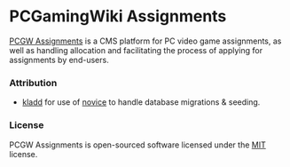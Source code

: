 # PCGamingWiki Assignments

[PCGW Assignments](https://assignments.pcgamingwiki.com) is a CMS platform for PC video game assignments, as well as handling allocation and facilitating the process of applying for assignments by end-users.

### Attribution
* [kladd](https://github.com/kladd) for use of [novice](https://github.com/kladd/slim-eloquent/blob/master/novice) to handle database migrations & seeding.

### License
PCGW Assignments is open-sourced software licensed under the [MIT](https://opensource.org/licenses/MIT) license.
